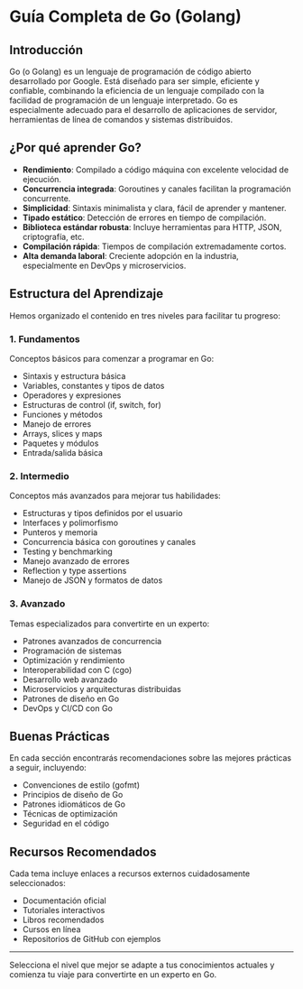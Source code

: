 # Guía Completa de Go (Golang)

## Introducción

Go (o Golang) es un lenguaje de programación de código abierto desarrollado por Google. Está diseñado para ser simple, eficiente y confiable, combinando la eficiencia de un lenguaje compilado con la facilidad de programación de un lenguaje interpretado. Go es especialmente adecuado para el desarrollo de aplicaciones de servidor, herramientas de línea de comandos y sistemas distribuidos.

## ¿Por qué aprender Go?

- **Rendimiento**: Compilado a código máquina con excelente velocidad de ejecución.
- **Concurrencia integrada**: Goroutines y canales facilitan la programación concurrente.
- **Simplicidad**: Sintaxis minimalista y clara, fácil de aprender y mantener.
- **Tipado estático**: Detección de errores en tiempo de compilación.
- **Biblioteca estándar robusta**: Incluye herramientas para HTTP, JSON, criptografía, etc.
- **Compilación rápida**: Tiempos de compilación extremadamente cortos.
- **Alta demanda laboral**: Creciente adopción en la industria, especialmente en DevOps y microservicios.

## Estructura del Aprendizaje

Hemos organizado el contenido en tres niveles para facilitar tu progreso:

### 1. Fundamentos

Conceptos básicos para comenzar a programar en Go:
- Sintaxis y estructura básica
- Variables, constantes y tipos de datos
- Operadores y expresiones
- Estructuras de control (if, switch, for)
- Funciones y métodos
- Manejo de errores
- Arrays, slices y maps
- Paquetes y módulos
- Entrada/salida básica

### 2. Intermedio

Conceptos más avanzados para mejorar tus habilidades:
- Estructuras y tipos definidos por el usuario
- Interfaces y polimorfismo
- Punteros y memoria
- Concurrencia básica con goroutines y canales
- Testing y benchmarking
- Manejo avanzado de errores
- Reflection y type assertions
- Manejo de JSON y formatos de datos

### 3. Avanzado

Temas especializados para convertirte en un experto:
- Patrones avanzados de concurrencia
- Programación de sistemas
- Optimización y rendimiento
- Interoperabilidad con C (cgo)
- Desarrollo web avanzado
- Microservicios y arquitecturas distribuidas
- Patrones de diseño en Go
- DevOps y CI/CD con Go

## Buenas Prácticas

En cada sección encontrarás recomendaciones sobre las mejores prácticas a seguir, incluyendo:

- Convenciones de estilo (gofmt)
- Principios de diseño de Go
- Patrones idiomáticos de Go
- Técnicas de optimización
- Seguridad en el código

## Recursos Recomendados

Cada tema incluye enlaces a recursos externos cuidadosamente seleccionados:

- Documentación oficial
- Tutoriales interactivos
- Libros recomendados
- Cursos en línea
- Repositorios de GitHub con ejemplos

---

Selecciona el nivel que mejor se adapte a tus conocimientos actuales y comienza tu viaje para convertirte en un experto en Go.
